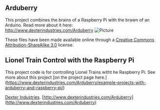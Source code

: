 ## **Arduberry**
This project combines the brains of a Raspberry Pi with the brawn of an Arduino.  Read more about it here:  http://www.dexterindustries.com/Arduberry
![Picture](http://www.dexterindustries.com/Arduberry/wp-content/uploads/2013/12/Arduberry_for_Raspberry_Pi_and_Arduino-Raspberry_Pi-Arduberry-graphpapercode-Back1.jpg)

These files have been made available online through a [Creative Commons Attribution-ShareAlike 3.0](http://creativecommons.org/licenses/by-sa/3.0/) license.

## Lionel Train Control with the Raspberry Pi

This project code is for controlling Lionel Trains witht he Raspberry Pi.  See more about this project [on the project page here.] (https://www.dexterindustries.com/Arduberry/example-projects-with-arduberry-and-raspberry-pi/)



[Dexter Industries](http://www.dexterindustries.com/).
[http://www.dexterindustries.com/Arduberry] (http://www.dexterindustries.com/Arduberry)